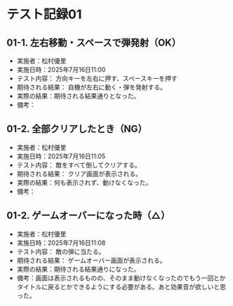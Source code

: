 # テスト記録01

## 01-1. 左右移動・スペースで弾発射（OK）
- 実施者：松村優里
- 実施日時：2025年7月16日11:00
- テスト内容：
方向キーを左右に押す、スペースキーを押す
- 期待される結果：
自機が左右に動く・弾を発射する。
- 実際の結果：期待される結果通りとなった。
- 備考：

## 01-2. 全部クリアしたとき（NG）
- 実施者：松村優里
- 実施日時：2025年7月16日11:05
- テスト内容：
敵をすべて倒してクリアする。
- 期待される結果：
クリア画面が表示される。
- 実際の結果：何も表示されず、動けなくなった。
- 備考：

## 01-2. ゲームオーバーになった時（△）
- 実施者：松村優里
- 実施日時：2025年7月16日11:08
- テスト内容：
敵の弾に当たる。
- 期待される結果：
ゲームオーバー画面が表示される。
- 実際の結果：期待される結果通りになった。
- 備考：画面は表示されるものの、そのまま動けなくなったのでもう一回とかタイトルに戻るとかできるようにする必要がある。あと効果音が欲しいと思った。